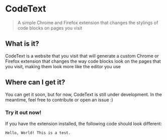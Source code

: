 # CodeText
> A simple Chrome and Firefox extension that changes the stylings of code blocks on pages you visit

## What is it?
CodeText is a website that you visit that will generate a custom Chrome or Firefox extension that changes the way code blocks look on the pages that you visit, making them look more like the editor you use

## Where can I get it?
You can get it soon, but for now, CodeText is still under development. In the meantime, feel free to contribute or open an issue :)


### Try it out now!
If you have the extension installed, the following code should look different:

    Hello, World! This is a test.